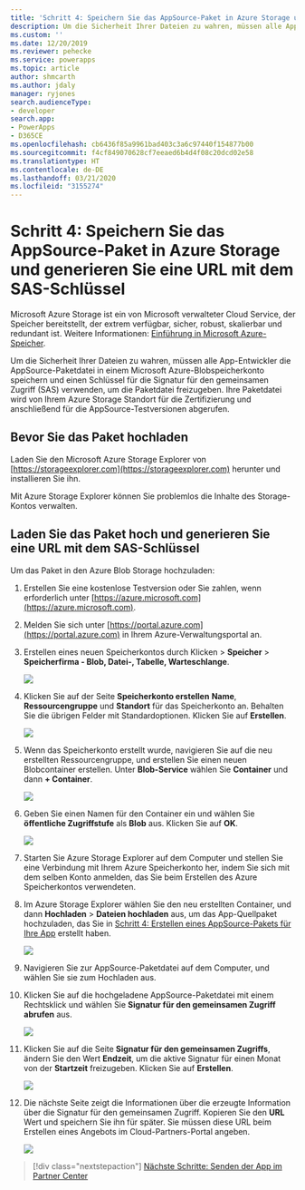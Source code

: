 ```yaml
---
title: 'Schritt 4: Speichern Sie das AppSource-Paket in Azure Storage und generieren Sie eine URL mit dem SAS-Schlüssel (Common Data Service) | Microsoft Docs'
description: Um die Sicherheit Ihrer Dateien zu wahren, müssen alle App-Entwickler die AppSource-Paketdatei in einem Microsoft Azure-Blobspeicherkonto speichern und einen Schlüssel für die Signatur für den gemeinsamen Zugriff (SAS) verwenden, um die Paketdatei freizugeben. Ihre Paketdatei wird von Ihrem Azure Storage Standort für die Zertifizierung und anschließend für die AppSource-Testversionen abgerufen.
ms.custom: ''
ms.date: 12/20/2019
ms.reviewer: pehecke
ms.service: powerapps
ms.topic: article
author: shmcarth
ms.author: jdaly
manager: ryjones
search.audienceType:
- developer
search.app:
- PowerApps
- D365CE
ms.openlocfilehash: cb6436f85a9961bad403c3a6c97440f154877b00
ms.sourcegitcommit: f4cf849070628cf7eeaed6b4d4f08c20dcd02e58
ms.translationtype: HT
ms.contentlocale: de-DE
ms.lasthandoff: 03/21/2020
ms.locfileid: "3155274"
---
```

# <a name="step-4-store-your-appsource-package-on-azure-storage-and-generate-a-url-with-sas-key"></a>Schritt 4: Speichern Sie das AppSource-Paket in Azure Storage und generieren Sie eine URL mit dem SAS-Schlüssel

Microsoft Azure Storage ist ein von Microsoft verwalteter Cloud Service, der Speicher bereitstellt, der extrem verfügbar, sicher, robust, skalierbar und redundant ist. Weitere Informationen: [Einführung in Microsoft Azure-Speicher](https://docs.microsoft.com/azure/storage/common/storage-introduction).

Um die Sicherheit Ihrer Dateien zu wahren, müssen alle App-Entwickler die AppSource-Paketdatei in einem Microsoft Azure-Blobspeicherkonto speichern und einen Schlüssel für die Signatur für den gemeinsamen Zugriff (SAS) verwenden, um die Paketdatei freizugeben. Ihre Paketdatei wird von Ihrem Azure Storage Standort für die Zertifizierung und anschließend für die AppSource-Testversionen abgerufen.

## <a name="before-you-upload-your-package"></a>Bevor Sie das Paket hochladen

Laden Sie den Microsoft Azure Storage Explorer von [https://storageexplorer.com](https://storageexplorer.com) herunter und installieren Sie ihn.

Mit Azure Storage Explorer können Sie problemlos die Inhalte des Storage-Kontos verwalten.

## <a name="upload-your-package-and-generate-a-url-with-sas-key"></a>Laden Sie das Paket hoch und generieren Sie eine URL mit dem SAS-Schlüssel

Um das Paket in den Azure Blob Storage hochzuladen:

1. Erstellen Sie eine kostenlose Testversion oder Sie zahlen, wenn erforderlich unter [https://azure.microsoft.com](https://azure.microsoft.com).
2. Melden Sie sich unter [https://portal.azure.com](https://portal.azure.com) in Ihrem Azure-Verwaltungsportal an.
3. Erstellen eines neuen Speicherkontos durch Klicken > **Speicher** > **Speicherfirma - Blob, Datei-, Tabelle, Warteschlange**.
    
   ![](media/appsource-storageaccount-pic1.png)

4. Klicken Sie auf der Seite **Speicherkonto erstellen** **Name**, **Ressourcengruppe** und **Standort** für das Speicherkonto an. Behalten Sie die übrigen Felder mit Standardoptionen. Klicken Sie auf **Erstellen**. 

   ![](media/appsource-storageaccount-pic2.png)
 
  
5. Wenn das Speicherkonto erstellt wurde, navigieren Sie auf die neu erstellten Ressourcengruppe, und erstellen Sie einen neuen Blobcontainer erstellen. Unter **Blob-Service** wählen Sie **Container** und dann **+ Container**.

   ![](media/appsource-storageaccount-pic3.png)

6. Geben Sie einen Namen für den Container ein und wählen Sie **öffentliche Zugriffstufe** als **Blob** aus. Klicken Sie auf **OK**.

   ![](media/appsource-storageaccount-pic4.png)

7. Starten Sie Azure Storage Explorer auf dem Computer und stellen Sie eine Verbindung mit Ihrem Azure Speicherkonto her, indem Sie sich mit dem selben Konto anmelden, das Sie beim Erstellen des Azure Speicherkontos verwendeten.

8. Im Azure Storage Explorer wählen Sie den neu erstellten Container, und dann **Hochladen** > **Dateien hochladen** aus, um das App-Quellpaket hochzuladen, das Sie in [Schritt 4: Erstellen eines AppSource-Pakets für Ihre App](create-package-app-appsource.md) erstellt haben. 

   ![](media/appsource-storageaccount-pic5.png)

9. Navigieren Sie zur AppSource-Paketdatei auf dem Computer, und wählen Sie sie zum Hochladen aus.

10. Klicken Sie auf die hochgeladene AppSource-Paketdatei mit einem Rechtsklick und wählen Sie **Signatur für den gemeinsamen Zugriff abrufen** aus.

    ![](media/appsource-storageaccount-pic6.png)

11. Klicken Sie auf die Seite **Signatur für den gemeinsamen Zugriffs**, ändern Sie den Wert **Endzeit**, um die aktive Signatur für einen Monat von der **Startzeit** freizugeben. Klicken Sie auf **Erstellen**.

    ![](media/appsource-storageaccount-pic7.png)

12. Die nächste Seite zeigt die Informationen über die erzeugte Information über die Signatur für den gemeinsamen Zugriff. Kopieren Sie den **URL** Wert und speichern Sie ihn für später. Sie müssen diese URL beim Erstellen eines Angebots im Cloud-Partners-Portal angeben.

    ![](media/appsource-storageaccount-pic8.png)


> [!div class="nextstepaction"]
> [Nächste Schritte: Senden der App im Partner Center](next-steps-submit-app-cloud-partner-portal.md)
